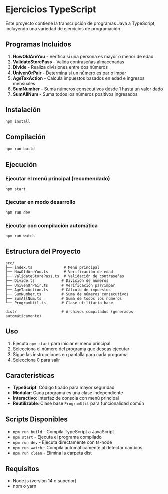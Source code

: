 # Ejercicios TypeScript

Este proyecto contiene la transcripción de programas Java a TypeScript, incluyendo una variedad de ejercicios de programación.

## Programas Incluidos

1. **HowOldAreYou** - Verifica si una persona es mayor o menor de edad
2. **ValidateStorePass** - Valida contraseñas almacenadas
3. **Divide** - Realiza divisiones entre dos números
4. **UnivenOrPair** - Determina si un número es par o impar
5. **AgeTaxAction** - Calcula impuestos basados en edad e ingresos mensuales
6. **SumNumber** - Suma números consecutivos desde 1 hasta un valor dado
7. **SumAllNum** - Suma todos los números positivos ingresados

## Instalación

```bash
npm install
```

## Compilación

```bash
npm run build
```

## Ejecución

### Ejecutar el menú principal (recomendado)
```bash
npm start
```

### Ejecutar en modo desarrollo
```bash
npm run dev
```

### Ejecutar con compilación automática
```bash
npm run watch
```

## Estructura del Proyecto

```
src/
├── index.ts              # Menú principal
├── HowOldAreYou.ts       # Verificación de edad
├── ValidateStorePass.ts  # Validación de contraseñas
├── Divide.ts            # División de números
├── UnivenOrPair.ts      # Verificación par/impar
├── AgeTaxAction.ts      # Cálculo de impuestos
├── SumNumber.ts         # Suma de números consecutivos
├── SumAllNum.ts         # Suma de todos los números
└── ProgramUtil.ts       # Clase utilitaria base

dist/                    # Archivos compilados (generados automáticamente)
```

## Uso

1. Ejecuta `npm start` para iniciar el menú principal
2. Selecciona el número del programa que deseas ejecutar
3. Sigue las instrucciones en pantalla para cada programa
4. Selecciona 0 para salir

## Características

- **TypeScript**: Código tipado para mayor seguridad
- **Modular**: Cada programa es una clase independiente
- **Interactivo**: Interfaz de consola con menú principal
- **Reutilizable**: Clase base `ProgramUtil` para funcionalidad común

## Scripts Disponibles

- `npm run build` - Compila TypeScript a JavaScript
- `npm start` - Ejecuta el programa compilado
- `npm run dev` - Ejecuta directamente con ts-node
- `npm run watch` - Compila automáticamente al detectar cambios
- `npm run clean` - Elimina la carpeta dist

## Requisitos

- Node.js (versión 14 o superior)
- npm o yarn

